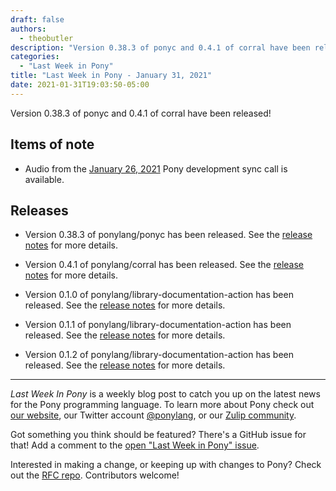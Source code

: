 ```yaml
---
draft: false
authors:
  - theobutler
description: "Version 0.38.3 of ponyc and 0.4.1 of corral have been released!"
categories:
  - "Last Week in Pony"
title: "Last Week in Pony - January 31, 2021"
date: 2021-01-31T19:03:50-05:00
---
```


Version 0.38.3 of ponyc and 0.4.1 of corral have been released!
<!-- more -->

## Items of note

- Audio from the [January 26, 2021](https://vimeo.com/916363012) Pony development sync call is available.

## Releases

- Version 0.38.3 of ponylang/ponyc has been released.
See the [release notes](https://github.com/ponylang/ponyc/releases/tag/0.38.3) for more details.

- Version 0.4.1 of ponylang/corral has been released.
See the [release notes](https://github.com/ponylang/corral/releases/tag/0.4.1) for more details.

- Version 0.1.0 of ponylang/library-documentation-action has been released.
See the [release notes](https://github.com/ponylang/library-documentation-action/releases/tag/0.1.0) for more details.

- Version 0.1.1 of ponylang/library-documentation-action has been released.
See the [release notes](https://github.com/ponylang/library-documentation-action/releases/tag/0.1.1) for more details.

- Version 0.1.2 of ponylang/library-documentation-action has been released.
See the [release notes](https://github.com/ponylang/library-documentation-action/releases/tag/0.1.2) for more details.

---

_Last Week In Pony_ is a weekly blog post to catch you up on the latest news for the Pony programming language. To learn more about Pony check out [our website](https://ponylang.io), our Twitter account [@ponylang](https://twitter.com/ponylang), or our [Zulip community](https://ponylang.zulipchat.com).

Got something you think should be featured? There's a GitHub issue for that! Add a comment to the [open "Last Week in Pony" issue](https://github.com/ponylang/ponylang.github.io/issues?q=is%3Aissue+is%3Aopen+label%3Alast-week-in-pony).

Interested in making a change, or keeping up with changes to Pony? Check out the [RFC repo](https://github.com/ponylang/rfcs). Contributors welcome!
